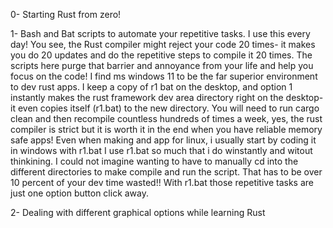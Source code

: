 

0- Starting Rust from zero! 

1- Bash and Bat scripts to automate your repetitive tasks. I use this every day! You see, the Rust compiler might reject your code 20 times- it makes you do 20 updates and do the repetitive steps to compile it 20 times. The scripts here purge that barrier and annoyance from your life and help you focus on the code! I find ms windows 11 to be the far superior environment to dev rust apps. I keep a copy of r1 bat on the desktop, and option 1 instantly makes the rust framework dev area directory right on the desktop- it even copies itself (r1.bat) to the new directory. You will need to run cargo clean and then recompile countless hundreds of times a week, yes, the rust compiler is strict but it is worth it in the end when you have reliable memory safe apps! Even when making and app for linux, i usually start by coding it in windows with r1.bat I use r1.bat so much that i do winstantly and witout thinkining. I could not imagine wanting to have to manually cd into the different directories to make compile and run the script. That has to be over 10 percent of your dev time wasted!! With r1.bat those repetitive tasks are just one option button click away. 

2- Dealing with different graphical options while learning Rust
